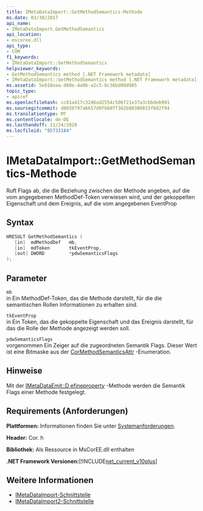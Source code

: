 ```yaml
---
title: IMetaDataImport::GetMethodSemantics-Methode
ms.date: 03/30/2017
api_name:
- IMetaDataImport.GetMethodSemantics
api_location:
- mscoree.dll
api_type:
- COM
f1_keywords:
- IMetaDataImport::GetMethodSemantics
helpviewer_keywords:
- GetMethodSemantics method [.NET Framework metadata]
- IMetaDataImport::GetMethodSemantics method [.NET Framework metadata]
ms.assetid: 5e018eaa-d60e-4a0b-a2c5-8c36bd09d905
topic_type:
- apiref
ms.openlocfilehash: cc01a417c3246ad2554c506f21e37a3cbbdeb991
ms.sourcegitcommit: d8020797a6657d0fbbdff362b80300815f682f94
ms.translationtype: MT
ms.contentlocale: de-DE
ms.lasthandoff: 11/24/2020
ms.locfileid: "95733184"
---
```

# <a name="imetadataimportgetmethodsemantics-method"></a>IMetaDataImport::GetMethodSemantics-Methode

Ruft Flags ab, die die Beziehung zwischen der Methode angeben, auf die vom angegebenen MethodDef-Token verwiesen wird, und der gekoppelten Eigenschaft und dem Ereignis, auf die vom angegebenen EventProp  
  
## <a name="syntax"></a>Syntax  
  
```cpp  
HRESULT GetMethodSemantics (  
   [in]  mdMethodDef   mb,  
   [in]  mdToken       tkEventProp,  
   [out] DWORD         *pdwSemanticsFlags  
);  
```  
  
## <a name="parameters"></a>Parameter  

 `mb`  
 in Ein MethodDef-Token, das die Methode darstellt, für die die semantischen Rollen Informationen zu erhalten sind.  
  
 `tkEventProp`  
 in Ein Token, das die gekoppelte Eigenschaft und das Ereignis darstellt, für das die Rolle der Methode angezeigt werden soll.  
  
 `pdwSemanticsFlags`  
 vorgenommen Ein Zeiger auf die zugeordneten Semantik Flags. Dieser Wert ist eine Bitmaske aus der [CorMethodSemanticsAttr](cormethodsemanticsattr-enumeration.md) -Enumeration.  
  
## <a name="remarks"></a>Hinweise  

 Mit der [IMetaDataEmit::D efineproperty](imetadataemit-defineproperty-method.md) -Methode werden die Semantik Flags einer Methode festgelegt.  
  
## <a name="requirements"></a>Requirements (Anforderungen)  

 **Plattformen:** Informationen finden Sie unter [Systemanforderungen](../../get-started/system-requirements.md).  
  
 **Header:** Cor. h  
  
 **Bibliothek:** Als Ressource in MsCorEE.dll enthalten  
  
 **.NET Framework Versionen:**[!INCLUDE[net_current_v10plus](../../../../includes/net-current-v10plus-md.md)]  
  
## <a name="see-also"></a>Weitere Informationen

- [IMetaDataImport-Schnittstelle](imetadataimport-interface.md)
- [IMetaDataImport2-Schnittstelle](imetadataimport2-interface.md)
